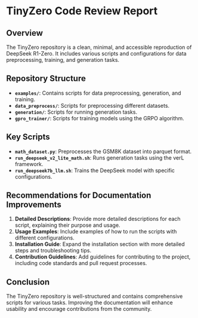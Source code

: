 # TinyZero Code Review Report

## Overview

The TinyZero repository is a clean, minimal, and accessible reproduction of DeepSeek R1-Zero. It includes various scripts and configurations for data preprocessing, training, and generation tasks.

## Repository Structure

- **`examples/`**: Contains scripts for data preprocessing, generation, and training.
- **`data_preprocess/`**: Scripts for preprocessing different datasets.
- **`generation/`**: Scripts for running generation tasks.
- **`gpro_trainer/`**: Scripts for training models using the GRPO algorithm.

## Key Scripts

- **`math_dataset.py`**: Preprocesses the GSM8K dataset into parquet format.
- **`run_deepseek_v2_lite_math.sh`**: Runs generation tasks using the verL framework.
- **`run_deepseek7b_llm.sh`**: Trains the DeepSeek model with specific configurations.

## Recommendations for Documentation Improvements

1. **Detailed Descriptions**: Provide more detailed descriptions for each script, explaining their purpose and usage.
2. **Usage Examples**: Include examples of how to run the scripts with different configurations.
3. **Installation Guide**: Expand the installation section with more detailed steps and troubleshooting tips.
4. **Contribution Guidelines**: Add guidelines for contributing to the project, including code standards and pull request processes.

## Conclusion

The TinyZero repository is well-structured and contains comprehensive scripts for various tasks. Improving the documentation will enhance usability and encourage contributions from the community.
